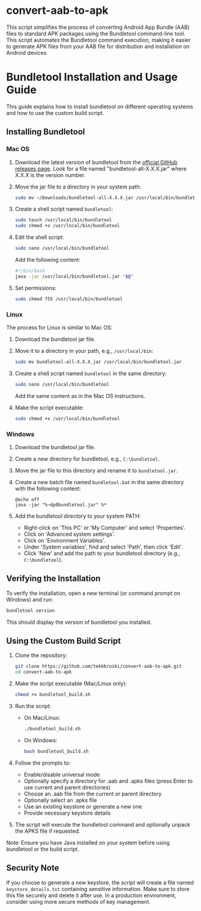 # convert-aab-to-apk
This script simplifies the process of converting Android App Bundle (AAB) files to standard APK packages using the Bundletool command-line tool. This script automates the Bundletool command execution, making it easier to generate APK files from your AAB file for distribution and installation on Android devices

# Bundletool Installation and Usage Guide

This guide explains how to install bundletool on different operating systems and how to use the custom build script.

## Installing Bundletool

### Mac OS

1. Download the latest version of bundletool from the [official GitHub releases page](https://github.com/google/bundletool/releases).
   Look for a file named "bundletool-all-X.X.X.jar" where X.X.X is the version number.

2. Move the jar file to a directory in your system path:

   ``` bash
   sudo mv ~/Downloads/bundletool-all-X.X.X.jar /usr/local/bin/bundletool.jar
   ```

3. Create a shell script named `bundletool`:

   ``` bash
   sudo touch /usr/local/bin/bundletool
   sudo chmod +x /usr/local/bin/bundletool
   ```

4. Edit the shell script:

   ``` bash
   sudo nano /usr/local/bin/bundletool
   ```

   Add the following content:

   ```bash
   #!/bin/bash
   java -jar /usr/local/bin/bundletool.jar "$@"
   ```

5. Set permissions:

   ``` bash
   sudo chmod 755 /usr/local/bin/bundletool
   ```

### Linux

The process for Linux is similar to Mac OS:

1. Download the bundletool jar file.

2. Move it to a directory in your path, e.g., `/usr/local/bin`:

   ``` bash
   sudo mv bundletool-all-X.X.X.jar /usr/local/bin/bundletool.jar
   ```

3. Create a shell script named `bundletool` in the same directory:

   ``` bash
   sudo nano /usr/local/bin/bundletool
   ```

   Add the same content as in the Mac OS instructions.

4. Make the script executable:

   ``` bash
   sudo chmod +x /usr/local/bin/bundletool
   ```

### Windows

1. Download the bundletool jar file.

2. Create a new directory for bundletool, e.g., `C:\bundletool`.

3. Move the jar file to this directory and rename it to `bundletool.jar`.

4. Create a new batch file named `bundletool.bat` in the same directory with the following content:

   ```batch
   @echo off
   java -jar "%~dp0bundletool.jar" %*
   ```

5. Add the bundletool directory to your system PATH:
   - Right-click on 'This PC' or 'My Computer' and select 'Properties'.
   - Click on 'Advanced system settings'.
   - Click on 'Environment Variables'.
   - Under 'System variables', find and select 'Path', then click 'Edit'.
   - Click 'New' and add the path to your bundletool directory (e.g., `C:\bundletool`).

## Verifying the Installation

To verify the installation, open a new terminal (or command prompt on Windows) and run:

``` bash
bundletool version
```

This should display the version of bundletool you installed.

## Using the Custom Build Script

1. Clone the repository:

   ``` bash
   git clone https://github.com/tekkbroski/convert-aab-to-apk.git
   cd convert-aab-to-apk
   ```

2. Make the script executable (Mac/Linux only):

   ``` bash
   chmod +x bundletool_build.sh
   ```

3. Run the script:
   - On Mac/Linux:

     ``` bash
     ./bundletool_build.sh
     ```

   - On Windows:

     ``` bash
     bash bundletool_build.sh
     ```

4. Follow the prompts to:
   - Enable/disable universal mode
   - Optionally specify a directory for .aab and .apks files (press Enter to use current and parent directories)
   - Choose an .aab file from the current or parent directory
   - Optionally select an .apks file
   - Use an existing keystore or generate a new one
   - Provide necessary keystore details

5. The script will execute the bundletool command and optionally unpack the APKS file if requested.

Note: Ensure you have Java installed on your system before using bundletool or the build script.

## Security Note

If you choose to generate a new keystore, the script will create a file named `keystore_details.txt` containing sensitive information. Make sure to store this file securely and delete it after use. In a production environment, consider using more secure methods of key management.
